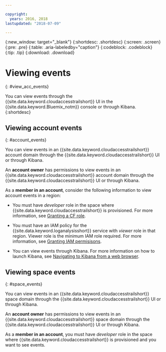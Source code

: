 ```yaml
---

copyright:
  years: 2016, 2018
lastupdated: "2018-07-09"

---
```


{:new_window: target="_blank"}
{:shortdesc: .shortdesc}
{:screen: .screen}
{:pre: .pre}
{:table: .aria-labeledby="caption"}
{:codeblock: .codeblock}
{:tip: .tip}
{:download: .download}



# Viewing events
{: #view_acc_events}

You can view events through the {{site.data.keyword.cloudaccesstrailshort}} UI in the {{site.data.keyword.Bluemix_notm}} console or through Kibana.
{:shortdesc}
   

## Viewing account events
{: #account_events}

You can view events in an {{site.data.keyword.cloudaccesstrailshort}} account domain through the {{site.data.keyword.cloudaccesstrailshort}} UI or through Kibana.

An **account owner** has permissions to view events in an {{site.data.keyword.cloudaccesstrailshort}} account domain through the {{site.data.keyword.cloudaccesstrailshort}} UI or through Kibana.

As a **member in an account**, consider the following information to view account events in a region:

* You must have *developer* role in the space where {{site.data.keyword.cloudaccesstrailshort}} is provisioned. For more information, see [Granting a CF role](/docs/services/cloud-activity-tracker/how-to/grant_permissions.html#grant_cf_role).

* You must have an IAM policy for the {{site.data.keyword.loganalysisshort}} service with *viewer* role in that region. Viewer role is the minimum IAM role required. For more information, see [Granting IAM permisisons](/docs/services/cloud-activity-tracker/how-to/grant_permissions.html#grant_iam_policy).

* You can view events through Kibana. For more information on how to launch Kibana, see [Navigating to Kibana from a web browser](/docs/services/cloud-activity-tracker/how-to/manage-events-ui/launch_kibana.html#launch_Kibana_from_browser).



## Viewing space events
{: #space_events}

You can view events in an {{site.data.keyword.cloudaccesstrailshort}} space domain through the {{site.data.keyword.cloudaccesstrailshort}} UI or through Kibana.

An **account owner** has permissions to view events in an {{site.data.keyword.cloudaccesstrailshort}} space domain through the {{site.data.keyword.cloudaccesstrailshort}} UI or through Kibana.

As a **member in an account**, you must have *developer* role in the space where {{site.data.keyword.cloudaccesstrailshort}} is provisioned and you want to see events.


